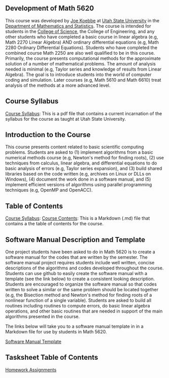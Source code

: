 ## Development of Math 5620

This course was developed by [Joe Koebbe](http://www.github.com/jvkoebbe) at
[Utah State University](http://www.usu.edu) in the [Department of Mathematics
and Statistics](http://www.math.usu.edu/). The course is intended for students
in the [College of Science](https://www.usu.edu/science), the College of
Engineering, and any other students who have completed a basic course in linear
algebra (e.g, Math 2270 Linear Algebra) AND ordinary differential equations
(e.g, Math 2280 Ordinary Differential Equations). Students who have completed
the combined course Math 2250 are also well qualified to be in this course.
Primarily, the course presents computational methods for the approximate
solution of a number of mathematical problems. The amount of analysis needed is
minimal (e.g, Taylor series and knowledge of results from Linear Algebra). The
goal is to introduce students into the world of computer coding and simulation.
Later courses (e.g, Math 5610 and Math 6610) treat analysis of the methods at a
more advanced level.

## Course Syllabus

[Course Syllabus](https://jvkoebbe.github.io/math5620/syllabus/pdf/syllabus.pdf):
This is a pdf file that contains a current incarnation of the syllabus for the
course as taught at Utah State University.

## Introduction to the Course

This course presents content related to basic scientific computing problems.
Students are asked to (1) implement algorithms from a basic numerical methods
course (e.g, Newton's method for finding roots), (2) use techniques from
calculus, linear algebra, and differential equations to do basic analysis of
errors (e.g, Taylor series expansion), and (3) build shared libraries based on
the code written (e.g, archives on Linux or DLLs on Windows), (4) document the
work done in a software manual, and (5) implement efficient versions of
algorithms using parallel programming techniques (e.g, OpenMP and OpenACC).

## Table of Contents

[Course Syllabus](https://jvkoebbe.github.io/math5620/README):
[Course Contents](https://jvkoebbe.github.io/math5620/README): This is a
Markdown (.md) file that contains a the table of contents for the course.

## Software Manual Description and Template

One project students have been asked to do in Math 5620 is to create a software
manual for the codes that are written by the semester. The software manual
project requires students include well written, concise descriptions of the
algorithms and codes developed throughout the course. Students can use github to
easily create the software manual with a template (see the link below) to create
a consistent looking description. Students are encouraged to organize the
software manual so that codes written to solve a similar or the same problem
should be located together (e.g, the Bisection method and Newton's method for
finding roots of a nonlinear function of a single variable). Students are asked
to build all routines including routines to compute errors, do basic linear
algebra operations, and other basic routines that are needed in support of the
main algorithms presented in the course.

The links below will take you to a software manual template in in a Markdown
file for use by students in Math 5620.

[Software Manual Template](https://jvkoebbe.github.io/math4610/softwareManual/softwareManualTemplate)

## Tasksheet Table of Contents

[Homework Assignments](https://jvkoebbe.github.io/math5620/tasksheets/md/toc_tasksheets)
